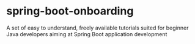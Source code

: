 # spring-boot-onboarding
A set of easy to understand, freely available tutorials suited for beginner Java developers aiming at Spring Boot application development
